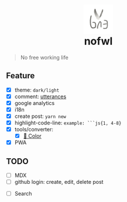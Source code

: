 <p align="center" style="margin-bottom: 0">
  <a href="https://nofwl.com">
    <img alt="nofwl" src="./static/lencx.png" width="80" />
  </a>
</p>
<h1 align="center" style="margin-top: 0">nofwl</h1>

> No free working life

## Feature

- [x] theme: `dark/light`
- [x] comment: [utterances](https://github.com/utterance/utterances)
- [x] google analytics
- [x] i18n
- [x] create post: `yarn new`
- [x] highlight-code-line: `example: ```js{1, 4-8}`
- [x] tools/converter:
  - [x] [🎨 Color](https://www.nofwl.com/tools/converter#color_converter)
- [x] PWA

## TODO

- [ ] MDX
- [ ] github login: create, edit, delete post
<!-- https://www.gatsbyjs.org/docs/adding-search/ -->
- [ ] Search